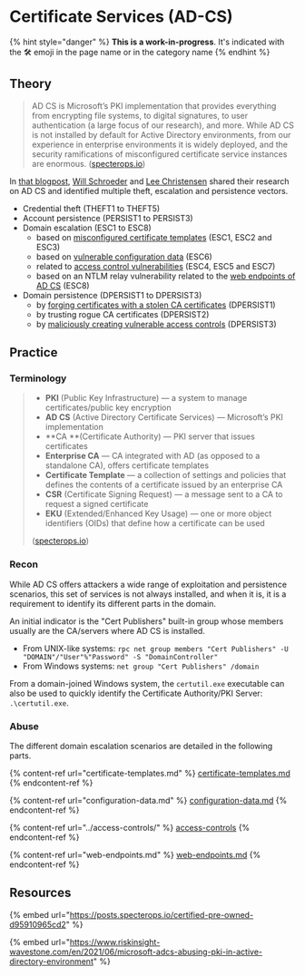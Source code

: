 # Certificate Services (AD-CS)

{% hint style="danger" %}
**This is a work-in-progress**. It's indicated with the 🛠️ emoji in the page name or in the category name
{% endhint %}

## Theory

> AD CS is Microsoft’s PKI implementation that provides everything from encrypting file systems, to digital signatures, to user authentication (a large focus of our research), and more. While AD CS is not installed by default for Active Directory environments, from our experience in enterprise environments it is widely deployed, and the security ramifications of misconfigured certificate service instances are enormous. ([specterops.io](https://posts.specterops.io/certified-pre-owned-d95910965cd2))

In [that blogpost](https://posts.specterops.io/certified-pre-owned-d95910965cd2), [Will Schroeder](https://twitter.com/harmj0y) and [Lee Christensen](https://twitter.com/tifkin\_) shared their research on AD CS and identified multiple theft, escalation and persistence vectors.

* Credential theft (THEFT1 to THEFT5)
* Account persistence (PERSIST1 to PERSIST3)
* Domain escalation (ESC1 to ESC8)
  * based on [misconfigured certificate templates](certificate-templates.md) (ESC1, ESC2 and ESC3)
  * based on [vulnerable configuration data](configuration-data.md) (ESC6)
  * related to [access control vulnerabilities](access-controls.md) (ESC4, ESC5 and ESC7)
  * based on an NTLM relay vulnerability related to the [web endpoints of AD CS](web-endpoints.md) (ESC8)
* Domain persistence (DPERSIST1 to DPERSIST3)
  * by [forging certificates with a stolen CA certificates](../../persistence/ca-shadow.md) (DPERSIST1)
  * by trusting rogue CA certificates (DPERSIST2)
  * by [maliciously creating vulnerable access controls](../../persistence/access-controls.md) (DPERSIST3)

## Practice

### Terminology

> * **PKI** (Public Key Infrastructure) — a system to manage certificates/public key encryption
> * **AD CS** (Active Directory Certificate Services) — Microsoft’s PKI implementation
> * **CA **(Certificate Authority) — PKI server that issues certificates
> * **Enterprise CA** — CA integrated with AD (as opposed to a standalone CA), offers certificate templates
> * **Certificate Template** — a collection of settings and policies that defines the contents of a certificate issued by an enterprise CA
> * **CSR** (Certificate Signing Request) — a message sent to a CA to request a signed certificate
> * **EKU** (Extended/Enhanced Key Usage) — one or more object identifiers (OIDs) that define how a certificate can be used
>
> ([specterops.io](https://posts.specterops.io/certified-pre-owned-d95910965cd2))

### Recon

While AD CS offers attackers a wide range of exploitation and persistence scenarios, this set of services is not always installed, and when it is, it is a requirement to identify its different parts in the domain.

An initial indicator is the "Cert Publishers" built-in group whose members usually are the CA/servers where AD CS is installed.

* From UNIX-like systems: `rpc net group members "Cert Publishers" -U "DOMAIN"/"User"%"Password" -S "DomainController"`
* From Windows systems: `net group "Cert Publishers" /domain`

From a domain-joined Windows system, the `certutil.exe` executable can also be used to quickly identify the Certificate Authority/PKI Server: `.\certutil.exe`.

### Abuse

The different domain escalation scenarios are detailed in the following parts.

{% content-ref url="certificate-templates.md" %}
[certificate-templates.md](certificate-templates.md)
{% endcontent-ref %}

{% content-ref url="configuration-data.md" %}
[configuration-data.md](configuration-data.md)
{% endcontent-ref %}

{% content-ref url="../access-controls/" %}
[access-controls](../access-controls/)
{% endcontent-ref %}

{% content-ref url="web-endpoints.md" %}
[web-endpoints.md](web-endpoints.md)
{% endcontent-ref %}

## Resources

{% embed url="https://posts.specterops.io/certified-pre-owned-d95910965cd2" %}

{% embed url="https://www.riskinsight-wavestone.com/en/2021/06/microsoft-adcs-abusing-pki-in-active-directory-environment" %}
